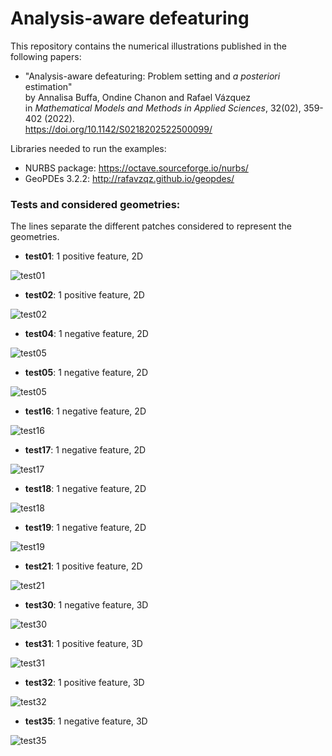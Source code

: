 # Analysis-aware defeaturing

This repository contains the numerical illustrations published in the following papers:
  - "Analysis-aware defeaturing: Problem setting and _a posteriori_ estimation"\
    by Annalisa Buffa, Ondine Chanon and Rafael Vázquez\
    in _Mathematical Models and Methods in Applied Sciences_, 32(02), 359-402 (2022).\
    https://doi.org/10.1142/S0218202522500099/


Libraries needed to run the examples:
  - NURBS package: https://octave.sourceforge.io/nurbs/
  - GeoPDEs 3.2.2: http://rafavzqz.github.io/geopdes/
  


### Tests and considered geometries:
The lines separate the different patches considered to represent the geometries. 

- **test01**: 1 positive feature, 2D

![test01](images/test1_pos.png)

- **test02**: 1 positive feature, 2D

![test02](images/test2_pos.png)

- **test04**: 1 negative feature, 2D

![test05](images/test4_neg.png)

- **test05**: 1 negative feature, 2D

![test05](images/test5_neg.png)

- **test16**: 1 negative feature, 2D

![test16](images/test16_neg.png)

- **test17**: 1 negative feature, 2D

![test17](images/test17_neg.png)

- **test18**: 1 negative feature, 2D

![test18](images/test18_neg.png)

- **test19**: 1 negative feature, 2D

![test19](images/test19_neg.png)

- **test21**: 1 positive feature, 2D

![test21](images/test21_pos.png)

- **test30**: 1 negative feature, 3D

![test30](images/test30_neg.png)

- **test31**: 1 positive feature, 3D

![test31](images/test31_pos.png)

- **test32**: 1 positive feature, 3D

![test32](images/test32_pos.png)

- **test35**: 1 negative feature, 3D

![test35](images/test35_neg.png)
